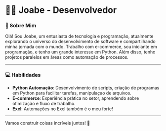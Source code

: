 # 👨‍💻 Joabe - Desenvolvedor

### 🌟 Sobre Mim  
Olá! Sou Joabe, um entusiasta de tecnologia e programação, atualmente explorando o universo do desenvolvimento de software e compartilhando minha jornada com o mundo. Trabalho com e-commerce, sou iniciante em programação, e tenho um grande interesse em Python. Além disso, tenho projetos paralelos em áreas como automação de processos.  

---

### 💻 Habilidades  
- **Python Automação**: Desenvolvimento de scripts, criação de programas em Python para facilitar tarefas, manipulaçao de arquivos. 
- **E-commerce**: Experiência prática no setor, aprendendo sobre otimização e fluxo de trabalho.
- **Exel**: Automações no Exel também é o meu forte!

---

Vamos construir coisas incríveis juntos! 🚀

